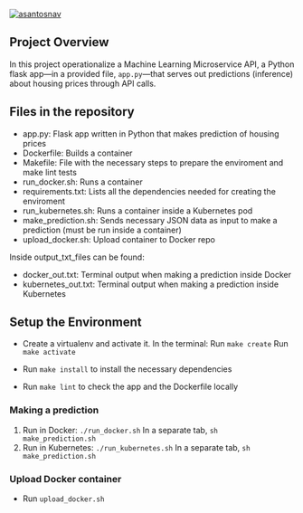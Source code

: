 [![asantosnav](https://circleci.com/gh/asantosnav/microservices.svg?style=svg)](https://github.com/asantosnav/microservices)

## Project Overview

In this project operationalize a Machine Learning Microservice API, a Python flask app—in a provided file, `app.py`—that serves out predictions (inference) about housing prices through API calls.


## Files in the repository

- app.py: Flask app written in Python that makes prediction of housing prices
- Dockerfile: Builds a container
- Makefile: File with the necessary steps to prepare the enviroment and make lint tests
- run_docker.sh: Runs a container
- requirements.txt: Lists all the dependencies needed for creating the enviroment
- run_kubernetes.sh: Runs a container inside a Kubernetes pod
- make_prediction.sh: Sends necessary JSON data as input to make a prediction (must be run inside a container)
- upload_docker.sh: Upload container to Docker repo

Inside output_txt_files can be found:
- docker_out.txt: Terminal output when making a prediction inside Docker
- kubernetes_out.txt: Terminal output when making a prediction inside Kubernetes


## Setup the Environment

* Create a virtualenv and activate it. In the terminal:
	Run `make create`
	Run `make activate`

* Run `make install` to install the necessary dependencies

* Run `make lint` to check the app and the Dockerfile locally

### Making a prediction

1. Run in Docker:  `./run_docker.sh`
	In a separate tab, `sh make_prediction.sh`
2. Run in Kubernetes:  `./run_kubernetes.sh`
	In a separate tab, `sh make_prediction.sh`



### Upload Docker container

* Run `upload_docker.sh`

